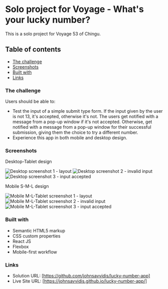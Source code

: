 # Solo project for Voyage - What's your lucky number?

This is a solo project for Voyage 53 of Chingu.

## Table of contents

- [The challenge](#the-challenge)
- [Screenshots](#screenshots)
- [Built with](#built-with)
- [Links](#links)

### The challenge

Users should be able to:

- Test the input of a simple submit type form. If the input given by the user is not 13, it's accepted, otherwise it's not. The users get notified with a message from a pop-up window if it's not accepted. Otherwise, get notified with a message from a pop-up window for their successful submission, giving them the choice to try a different number. 
- Experience this app in both mobile and desktop design.

### Screenshots

Desktop-Tablet design

![Desktop screenshot 1 - layout](/src/screenshots/Desktop/screenshot1.png)
![Desktop screenshot 2 - invalid input](/src/screenshots/Desktop/screenshot2.png)
![Desktop screenshot 3 - input accepted](/src/screenshots/Desktop/screenshot3.png)


Mobile S-M-L design

![Mobile M-L-Tablet screenshot 1 - layout](/src/screenshots/Mobile/screenshot1.png)
![Mobile M-L-Tablet screenshot 2 - invalid input](/src/screenshots/Mobile/screenshot2.png)
![Mobile M-L-Tablet screenshot 3 - input accepted](/src/screenshots/Mobile/screenshot3.png)

### Built with

- Semantic HTML5 markup
- CSS custom properties
- React JS
- Flexbox
- Mobile-first workflow

### Links

- Solution URL: [https://github.com/johnsavvidis/lucky-number-app]
- Live Site URL: [https://johnsavvidis.github.io/lucky-number-app/]